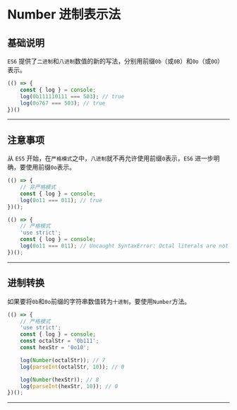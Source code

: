 # Number 进制表示法

## 基础说明

`ES6` 提供了`二进制`和`八进制`数值的新的写法，分别用前缀`0b`（或`0B`）和`0o`（或`0O`）表示。

```javascript
(() => {
    const { log } = console;
    log(0b111110111 === 503); // true
    log(0o767 === 503); // true
})()
```

---

## 注意事项

从 `ES5` 开始，在`严格模式`之中，`八进制`就不再允许使用前缀`0`表示，`ES6` 进一步明确，要使用前缀`0o`表示。

```javascript
(() => {
    // 非严格模式
    const { log } = console;
    log(0o11 === 011); // true
})();

(() => {
    // 严格模式
    'use strict';
    const { log } = console;
    log(0o11 === 011); // Uncaught SyntaxError: Octal literals are not allowed in strict mode.
})();

```

---

## 进制转换

如果要将`0b`和`0o`前缀的字符串数值转为`十进制`，要使用`Number`方法。

```javascript
(() => {
    // 严格模式
    'use strict';
    const { log } = console;
    const octalStr = '0b111';
    const hexStr = '0o10';

    log(Number(octalStr)); // 7
    log(parseInt(octalStr, 10)); // 0

    log(Number(hexStr)); // 8
    log(parseInt(hexStr, 10)); // 0
})();
```

---